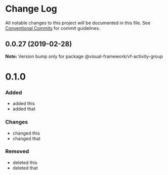 # Change Log

All notable changes to this project will be documented in this file.
See [Conventional Commits](https://conventionalcommits.org) for commit guidelines.

## 0.0.27 (2019-02-28)

**Note:** Version bump only for package @visual-framework/vf-activity-group





# 0.1.0

### Added
- added this
- added that

### Changes

- changed this
- changed that

### Removed

- deleted this
- deleted that

